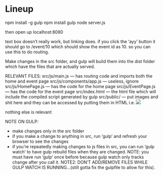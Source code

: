 # Lineup
npm install -g gulp
npm install
gulp
node server.js

then open up localhost:8080

text box doesn’t really work, but linking does. if you click the ‘ayy’ button it should go to /event/10 which should show the event id as 10. so you can use this to do routing.

Make changes in the src folder, and gulp will build them into the dist folder which have the files that are actually served. 

RELEVANT FILES:
src/js/main.js — has routing code and imports both the home and event page 
src/js/components/app.js — useless, ignore
src/js/HomePage.js — has the code for the home page
src/js/EventPage.js — has the code for the event page
src/index.html — the html file which will include the compiled script generated by gulp 
src/public/ — put images and shit here and they can be accessed by putting them in HTML i.e. <img src=‘/public/image-name.jpg’ /> 

nothing else is relevant 

NOTE ON GULP:
- make changes only in the src folder
- if you make a change to anything in src, run ‘gulp’ and refresh your browser to see the changes
- if you’re repeatedly making changes to js files in src, you can run ‘gulp watch’ to have gulp rebuild files when they are changed. NOTE: you must have run ‘gulp’ once before because gulp watch only tracks change after you call it. NOTE2: DON’T ADD/REMOVE FILES WHILE GULP WATCH IS RUNNING…(still gotta fix the gulpfile to allow for this).
